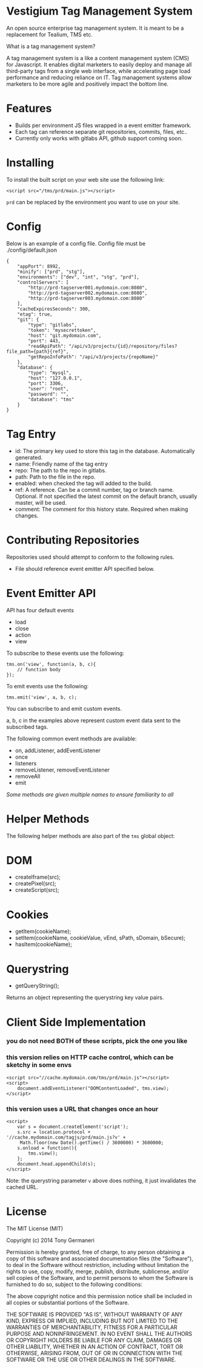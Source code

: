 Vestigium Tag Management System
===============================

An open source enterprise tag management system. It is meant to be a replacement for Tealium, TMS etc.

What is a tag management system?

A tag management system is a like a content management system (CMS) for Javascript. 
It enables digital marketers to easily deploy and manage all third-party tags from a single web interface, 
while accelerating page load performance and reducing reliance on IT.
Tag management systems allow marketers to be more agile and positively impact the bottom line.

Features
========

* Builds per environment JS files wrapped in a event emitter framework.
* Each tag can reference separate git repositories, commits, files, etc..
* Currently only works with gitlabs API, github support coming soon.

Installing
==========

To install the built script on your web site use the following link:

    <script src="/tms/prd/main.js"></script>

`prd` can be replaced by the environment you want to use on your site.

Config
======

Below is an example of a config file.  Config file must be ./config/default.json


    {
        "appPort": 8992,
        "minify": ["prd", "stg"],
        "environments": ["dev", "int", "stg", "prd"],
        "controlServers": [
            "http://prd-tagserver001.mydomain.com:8080",
            "http://prd-tagserver002.mydomain.com:8080",
            "http://prd-tagserver003.mydomain.com:8080"
        ],
        "cacheExpiresSeconds": 300,
        "etag": true,
        "git": {
            "type": "gitlabs",
            "token": "mysecrettoken",
            "host": "git.mydomain.com",
            "port": 443,
            "readApiPath": "/api/v3/projects/{id}/repository/files?file_path={path}{ref}",
            "getRepoInfoPath": "/api/v3/projects/{repoName}"
        },
        "database": {
            "type": "mysql",
            "host": "127.0.0.1",
            "port": 3306,
            "user": "root",
            "password": "",
            "database": "tms"
        }
    }

Tag Entry
=========

* id: The primary key used to store this tag in the database.  Automatically generated.
* name: Friendly name of the tag entry
* repo: The path to the repo in gitlabs.
* path: Path to the file in the repo.
* enabled: when checked the tag will added to the build.
* ref: A reference.  Can be a commit number, tag or branch name.  Optional.  If not specified the latest commit on the default branch, usually master, will be used.
* comment: The comment for this history state.  Required when making changes.

Contributing Repositories
=========================

Repositories used should attempt to conform to the following rules.

* File should reference event emitter API specified below.

Event Emitter API
=================

API has four default events

* load
* close
* action
* view

To subscribe to these events use the following:

    tms.on('view', function(a, b, c){
        // function body
    });


To emit events use the following:

    tms.emit('view', a, b, c);

You can subscribe to and emit custom events.

a, b, c in the examples above represent custom event data sent to the subscribed tags.

The following common event methods are available:

* on, addListener, addEventListener
* once
* listeners
* removeListener, removeEventListener
* removeAll
* emit

_Some methods are given multiple names to ensure familiarity to all_

Helper Methods
==============

The following helper methods are also part of the `tms` global object:
  
DOM
===

* createIframe(src);
* createPixel(src);
* createScript(src);

Cookies
=======

* getItem(cookieName);
* setItem(cookieName, cookieValue, vEnd, sPath, sDomain, bSecure);
* hasItem(cookieName);

Querystring
===========
* getQueryString();

Returns an object representing the querystring key value pairs.

Client Side Implementation
==========================

### you do not need BOTH of these scripts, pick the one you like

### this version relies on HTTP cache control, which can be sketchy in some envs

    <script src="//cache.mydomain.com/tms/prd/main.js"></script>
    <script>
        document.addEventListener("DOMContentLoaded", tms.view);
    </script>
    
### this version uses a URL that changes once an hour

    <script>
        var s = document.createElement('script');
        s.src = location.protocol + '//cache.mydomain.com/tagjs/prd/main.js?v' +
         Math.floor(new Date().getTime() / 3600000) * 3600000;
        s.onload = function(){
            tms.view();
        };
        document.head.appendChild(s);
    </script>

Note: the querystring parameter `v` above does nothing, it just invalidates the cached URL.

License
=======

The MIT License (MIT)

Copyright (c) 2014 Tony Germaneri

Permission is hereby granted, free of charge, to any person obtaining a copy
of this software and associated documentation files (the "Software"), to deal
in the Software without restriction, including without limitation the rights
to use, copy, modify, merge, publish, distribute, sublicense, and/or sell
copies of the Software, and to permit persons to whom the Software is
furnished to do so, subject to the following conditions:

The above copyright notice and this permission notice shall be included in
all copies or substantial portions of the Software.

THE SOFTWARE IS PROVIDED "AS IS", WITHOUT WARRANTY OF ANY KIND, EXPRESS OR
IMPLIED, INCLUDING BUT NOT LIMITED TO THE WARRANTIES OF MERCHANTABILITY,
FITNESS FOR A PARTICULAR PURPOSE AND NONINFRINGEMENT. IN NO EVENT SHALL THE
AUTHORS OR COPYRIGHT HOLDERS BE LIABLE FOR ANY CLAIM, DAMAGES OR OTHER
LIABILITY, WHETHER IN AN ACTION OF CONTRACT, TORT OR OTHERWISE, ARISING FROM,
OUT OF OR IN CONNECTION WITH THE SOFTWARE OR THE USE OR OTHER DEALINGS IN
THE SOFTWARE.
